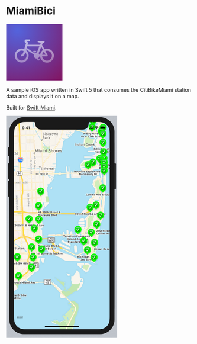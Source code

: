# MiamiBici
![](https://github.com/paulofierro/MiamiBici/blob/master/Assets/icon_76pt%402x.png)

A sample iOS app written in Swift 5 that consumes the CitiBikeMiami station data and displays it on a map.

Built for [Swift Miami](https://www.meetup.com/Swift-Miami/events/258909804/).

<img src="https://github.com/paulofierro/MiamiBici/blob/master/Assets/screenshot.png" width="300">
